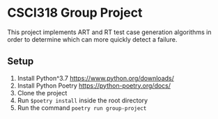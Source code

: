 # CSCI318 Group Project
This project implements ART and RT test case generation algorithms in order to determine which can more quickly detect a failure.

## Setup
1. Install Python^3.7 https://www.python.org/downloads/
2. Install Python Poetry https://python-poetry.org/docs/
3. Clone the project
4. Run `$poetry install` inside the root directory
5. Run the command `poetry run group-project` 

